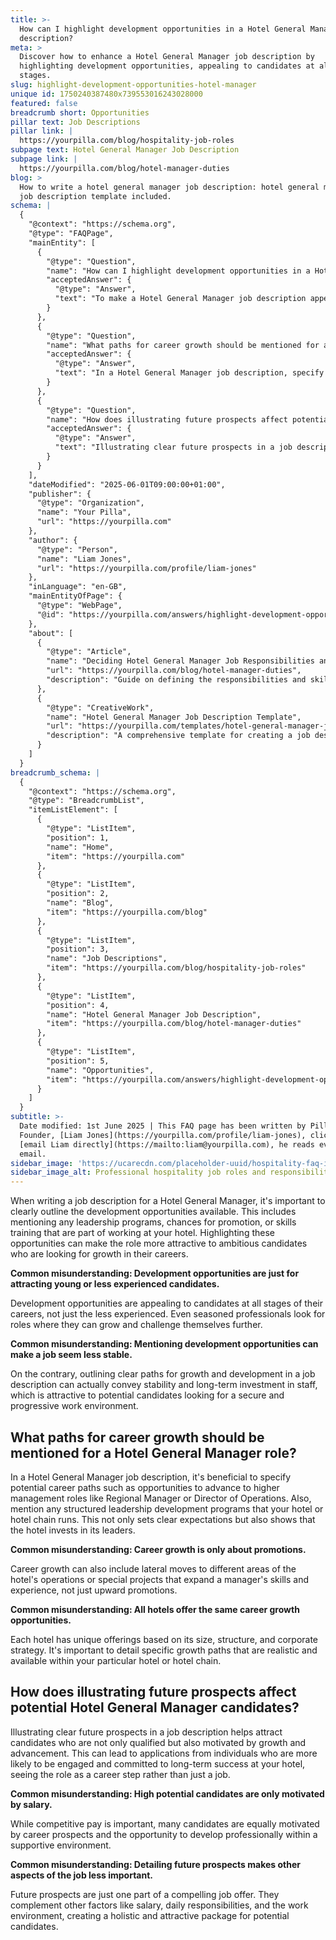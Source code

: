 ```yaml
---
title: >-
  How can I highlight development opportunities in a Hotel General Manager job
  description?
meta: >
  Discover how to enhance a Hotel General Manager job description by
  highlighting development opportunities, appealing to candidates at all career
  stages.
slug: highlight-development-opportunities-hotel-manager
unique id: 1750240387480x739553016243028000
featured: false
breadcrumb short: Opportunities
pillar text: Job Descriptions
pillar link: |
  https://yourpilla.com/blog/hospitality-job-roles
subpage text: Hotel General Manager Job Description
subpage link: |
  https://yourpilla.com/blog/hotel-manager-duties
blog: >
  How to write a hotel general manager job description: hotel general manager
  job description template included.
schema: |
  {
    "@context": "https://schema.org",
    "@type": "FAQPage",
    "mainEntity": [
      {
        "@type": "Question",
        "name": "How can I highlight development opportunities in a Hotel General Manager job description?",
        "acceptedAnswer": {
          "@type": "Answer",
          "text": "To make a Hotel General Manager job description appealing, focus on outlining the development opportunities available. Describe leadership programs, promotion prospects, and skills training offered at your hotel. These opportunities should be communicated clearly to attract ambitious candidates interested in career growth and development."
        }
      },
      {
        "@type": "Question",
        "name": "What paths for career growth should be mentioned for a Hotel General Manager role?",
        "acceptedAnswer": {
          "@type": "Answer",
          "text": "In a Hotel General Manager job description, specify potential career paths such as advancement to roles like Regional Manager or Director of Operations. Also, detail any structured leadership development programs offered. This shows commitment to leadership investment and sets clear expectations about growth opportunities."
        }
      },
      {
        "@type": "Question",
        "name": "How does illustrating future prospects affect potential Hotel General Manager candidates?",
        "acceptedAnswer": {
          "@type": "Answer",
          "text": "Illustrating clear future prospects in a job description tends to attract candidates motivated by growth and advancement. This can lead to a pool of applicants who view the role as a long-term career step and are more engaged and committed to the success of your hotel, beyond just the immediate role."
        }
      }
    ],
    "dateModified": "2025-06-01T09:00:00+01:00",
    "publisher": {
      "@type": "Organization",
      "name": "Your Pilla",
      "url": "https://yourpilla.com"
    },
    "author": {
      "@type": "Person",
      "name": "Liam Jones",
      "url": "https://yourpilla.com/profile/liam-jones"
    },
    "inLanguage": "en-GB",
    "mainEntityOfPage": {
      "@type": "WebPage",
      "@id": "https://yourpilla.com/answers/highlight-development-opportunities-hotel-manager"
    },
    "about": [
      {
        "@type": "Article",
        "name": "Deciding Hotel General Manager Job Responsibilities and Skills",
        "url": "https://yourpilla.com/blog/hotel-manager-duties",
        "description": "Guide on defining the responsibilities and skills needed for a Hotel General Manager."
      },
      {
        "@type": "CreativeWork",
        "name": "Hotel General Manager Job Description Template",
        "url": "https://yourpilla.com/templates/hotel-general-manager-job-description",
        "description": "A comprehensive template for creating a job description for a Hotel General Manager, including key responsibilities and qualifications."
      }
    ]
  }
breadcrumb_schema: |
  {
    "@context": "https://schema.org",
    "@type": "BreadcrumbList",
    "itemListElement": [
      {
        "@type": "ListItem",
        "position": 1,
        "name": "Home",
        "item": "https://yourpilla.com"
      },
      {
        "@type": "ListItem",
        "position": 2,
        "name": "Blog",
        "item": "https://yourpilla.com/blog"
      },
      {
        "@type": "ListItem",
        "position": 3,
        "name": "Job Descriptions",
        "item": "https://yourpilla.com/blog/hospitality-job-roles"
      },
      {
        "@type": "ListItem",
        "position": 4,
        "name": "Hotel General Manager Job Description",
        "item": "https://yourpilla.com/blog/hotel-manager-duties"
      },
      {
        "@type": "ListItem",
        "position": 5,
        "name": "Opportunities",
        "item": "https://yourpilla.com/answers/highlight-development-opportunities-hotel-manager"
      }
    ]
  }
subtitle: >-
  Date modified: 1st June 2025 | This FAQ page has been written by Pilla
  Founder, [Liam Jones](https://yourpilla.com/profile/liam-jones), click to
  [email Liam directly](https://mailto:liam@yourpilla.com), he reads every
  email.
sidebar_image: 'https://ucarecdn.com/placeholder-uuid/hospitality-faq-image.jpg'
sidebar_image_alt: Professional hospitality job roles and responsibilities
---
```

When writing a job description for a Hotel General Manager, it's important to clearly outline the development opportunities available. This includes mentioning any leadership programs, chances for promotion, or skills training that are part of working at your hotel. Highlighting these opportunities can make the role more attractive to ambitious candidates who are looking for growth in their careers.

**Common misunderstanding: Development opportunities are just for attracting young or less experienced candidates.**

Development opportunities are appealing to candidates at all stages of their careers, not just the less experienced. Even seasoned professionals look for roles where they can grow and challenge themselves further.

**Common misunderstanding: Mentioning development opportunities can make a job seem less stable.**

On the contrary, outlining clear paths for growth and development in a job description can actually convey stability and long-term investment in staff, which is attractive to potential candidates looking for a secure and progressive work environment.

## What paths for career growth should be mentioned for a Hotel General Manager role?

In a Hotel General Manager job description, it's beneficial to specify potential career paths such as opportunities to advance to higher management roles like Regional Manager or Director of Operations. Also, mention any structured leadership development programs that your hotel or hotel chain runs. This not only sets clear expectations but also shows that the hotel invests in its leaders.

**Common misunderstanding: Career growth is only about promotions.**

Career growth can also include lateral moves to different areas of the hotel's operations or special projects that expand a manager's skills and experience, not just upward promotions.

**Common misunderstanding: All hotels offer the same career growth opportunities.**

Each hotel has unique offerings based on its size, structure, and corporate strategy. It's important to detail specific growth paths that are realistic and available within your particular hotel or hotel chain.

## How does illustrating future prospects affect potential Hotel General Manager candidates?

Illustrating clear future prospects in a job description helps attract candidates who are not only qualified but also motivated by growth and advancement. This can lead to applications from individuals who are more likely to be engaged and committed to long-term success at your hotel, seeing the role as a career step rather than just a job.

**Common misunderstanding: High potential candidates are only motivated by salary.**

While competitive pay is important, many candidates are equally motivated by career prospects and the opportunity to develop professionally within a supportive environment.

**Common misunderstanding: Detailing future prospects makes other aspects of the job less important.**

Future prospects are just one part of a compelling job offer. They complement other factors like salary, daily responsibilities, and the work environment, creating a holistic and attractive package for potential candidates.
